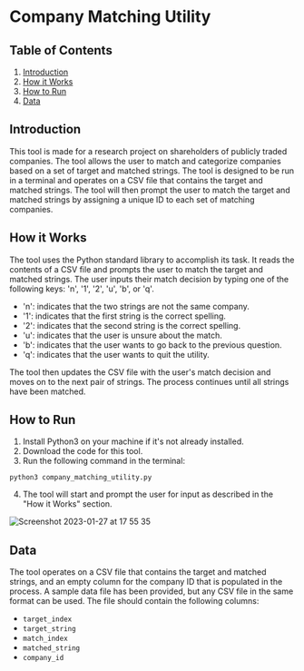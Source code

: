 # Company Matching Utility

## Table of Contents
1. [Introduction](#introduction)
2. [How it Works](#how-it-works)
3. [How to Run](#how-to-run)
4. [Data](#data)

## Introduction
This tool is made for a research project on shareholders of publicly traded companies. The tool allows the user to match and categorize companies based on a set of target and matched strings. The tool is designed to be run in a terminal and operates on a CSV file that contains the target and matched strings. The tool will then prompt the user to match the target and matched strings by assigning a unique ID to each set of matching companies.

## How it Works
The tool uses the Python standard library to accomplish its task. It reads the contents of a CSV file and prompts the user to match the target and matched strings. The user inputs their match decision by typing one of the following keys: 'n', '1', '2', 'u', 'b', or 'q'.
- 'n': indicates that the two strings are not the same company.
- '1': indicates that the first string is the correct spelling.
- '2': indicates that the second string is the correct spelling.
- 'u': indicates that the user is unsure about the match.
- 'b': indicates that the user wants to go back to the previous question.
- 'q': indicates that the user wants to quit the utility.

The tool then updates the CSV file with the user's match decision and moves on to the next pair of strings. The process continues until all strings have been matched.

## How to Run
1. Install Python3 on your machine if it's not already installed.
2. Download the code for this tool.
3. Run the following command in the terminal:

`python3 company_matching_utility.py`

4. The tool will start and prompt the user for input as described in the "How it Works" section.

![Screenshot 2023-01-27 at 17 55 35](https://user-images.githubusercontent.com/99140162/215615052-71073048-ca90-4ece-877d-c5feda964774.png)

## Data
The tool operates on a CSV file that contains the target and matched strings, and an empty column for the company ID that is populated in the process. A sample data file has been provided, but any CSV file in the same format can be used. The file should contain the following columns:
- `target_index`
- `target_string`
- `match_index`
- `matched_string`
- `company_id`

